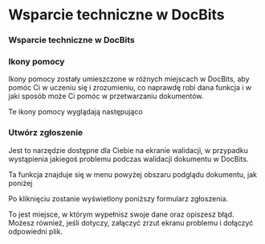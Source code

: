 # Wsparcie techniczne w DocBits

### Wsparcie techniczne w DocBits <a href="#hy7z6t7p8psl" id="hy7z6t7p8psl"></a>

### **Ikony pomocy** <a href="#gvm1kp4bwvnd" id="gvm1kp4bwvnd"></a>

Ikony pomocy zostały umieszczone w różnych miejscach w DocBits, aby pomóc Ci w uczeniu się i zrozumieniu, co naprawdę robi dana funkcja i w jaki sposób może Ci pomóc w przetwarzaniu dokumentów.

Te ikony pomocy wyglądają następująco

### **Utwórz zgłoszenie** <a href="#id-2mb0mw2kxioz" id="id-2mb0mw2kxioz"></a>

Jest to narzędzie dostępne dla Ciebie na ekranie walidacji, w przypadku wystąpienia jakiegoś problemu podczas walidacji dokumentu w DocBits.

Ta funkcja znajduje się w menu powyżej obszaru podglądu dokumentu, jak poniżej

Po kliknięciu zostanie wyświetlony poniższy formularz zgłoszenia.

To jest miejsce, w którym wypełnisz swoje dane oraz opiszesz błąd. Możesz również, jeśli dotyczy, załączyć zrzut ekranu problemu i dołączyć odpowiedni plik.
